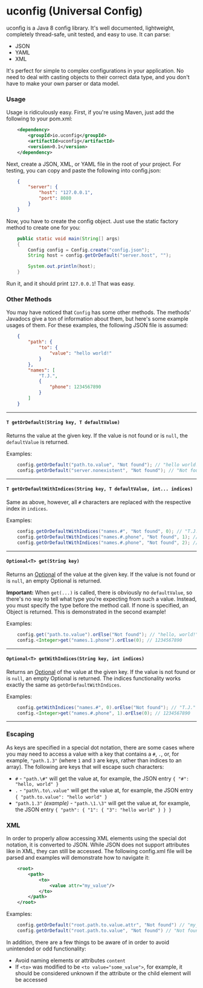 # uconfig (Universal Config)

uconfig is a Java 8 config library. It's well documented, lightweight, completely thread-safe, unit tested, and easy to use. It can parse:

- JSON
- YAML
- XML

It's perfect for simple to complex configurations in your application. No need to deal  with casting objects to their correct data type, and you don't have to make your own parser or data model.

### Usage

Usage is ridiculously easy. First, if you're using Maven, just add the following to your pom.xml:

```xml
    <dependency>
    	<groupId>io.uconfig</groupId>
    	<artifactId>uconfig</artifactId>
    	<version>0.1</version>
    </dependency>
```

Next, create a JSON, XML, or YAML file in the root of your project. For testing, you can copy and paste the following into config.json:

```json
    {
        "server": {
            "host": "127.0.0.1",
            "port": 8080
        }
    }
```

Now, you have to create the config object. Just use the static factory method to create one for you:

```java
    public static void main(String[] args)
    {
        Config config = Config.create("config.json");
        String host = config.getOrDefault("server.host", "");

        System.out.println(host);
    }
```

Run it, and it should print `127.0.0.1`! That was easy.

### Other Methods

You may have noticed that `Config` has some other methods. The methods' Javadocs give a ton of information about them, but here's some example usages of them. For these examples, the following JSON file is assumed:

```json
    {
        "path": {
            "to": {
                "value": "hello world!"
            }
        },
        "names": [
            "T.J.",
            {
                "phone": 1234567890
            }
        ]
    }
```

---

#### `T getOrDefault(String key, T defaultValue)`

Returns the value at the given key. If the value is not found or is `null`, the `defaultValue` is returned.

Examples:

```java
    config.getOrDefault("path.to.value", "Not found"); // "hello world!"
    config.getOrDefault("server.nonexistent", "Not found"); // "Not found"
```

---

#### `T getOrDefaultWithIndices(String key, T defaultValue, int... indices)`

Same as above, however, all `#` characters are replaced with the respective index in `indices`.

Examples:

```java
    config.getOrDefaultWithIndices("names.#", "Not found", 0); // "T.J."
    config.getOrDefaultWithIndices("names.#.phone", "Not found", 1); // 1234567890
    config.getOrDefaultWithIndices("names.#.phone", "Not found", 2); // "Not found"
```

---

#### `Optional<T> get(String key)`

Returns an [Optional](https://docs.oracle.com/javase/8/docs/api/java/util/Optional.html) of the value at the given key. If the value is not found or is `null`, an empty Optional is returned.

**Important:** When `get(...)` is called, there is obviously no `defaultValue`, so there's no way to tell what type you're expecting from such a value. Instead, you must specify the type before the method call. If none is specified, an Object is returned. This is demonstrated in the second example!

Examples:

```java
    config.get("path.to.value").orElse("Not found"); // "hello, world!"
    config.<Integer>get("names.1.phone").orElse(0); // 1234567890
```

---

#### `Optional<T> getWithIndices(String key, int indices)`

Returns an [Optional](https://docs.oracle.com/javase/8/docs/api/java/util/Optional.html) of the value at the given key. If the value is not found or is `null`, an empty Optional is returned. The indices functionality works exactly the same as `getOrDefaultWithIndices`.

Examples:

```java
    config.getWithIndices("names.#", 0).orElse("Not found"); // "T.J."
    config.<Integer>get("names.#.phone", 1).orElse(0); // 1234567890
```

---

### Escaping

As keys are specified in a special dot notation, there are some cases where you may need to access a value with a key that contains a `#`, `.`, or, for example, `"path.1.3"` (where `1` and `3` are keys, rather than indices to an array). The following are keys that will escape such characters:

- `#` - `"path.\#"` will get the value at, for example, the JSON entry `{ "#": "hello, world" }`
- `.` - `"path\.to\.value"` will get the value at, for example, the JSON entry `{ "path.to.value": "hello world" }`
- `"path.1.3"` *(example)* - `"path.\1.\3"` will get the value at, for example, the JSON entry `{ "path": { "1": { "3": "hello world" } } }`

### XML

In order to properly allow accessing XML elements using the special dot notation, it is converted to JSON. While JSON does not support attributes like in XML, they can still be accessed. The following config.xml file will be parsed and examples will demonstrate how to navigate it:

```xml
    <root>
        <path>
            <to>
                <value attr="my_value"/>
            </to>
        </path>
    </root>
```

Examples:

```java
    config.getOrDefault("root.path.to.value.attr", "Not found") // "my_value"
    config.getOrDefault("root.path.to.value", "Not found") // "Not found"
```

In addition, there are a few things to be aware of in order to avoid unintended or odd functionality:

- Avoid naming elements or attributes `content`
- If `<to>` was modified to be `<to value="some_value">`, for example, it should be considered unknown if the attribute or the child element will be accessed
